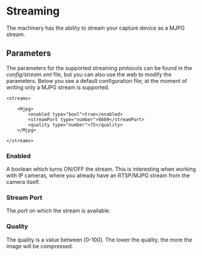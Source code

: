 # Streaming

The machinery has the ability to stream your capture device as a MJPG stream.

## Parameters

The parameters for the supported streaming protocols can be found in the *config/stream.xml* file, but you can also use the web to modify the parameters. Below you see a default configuration file; at the moment of writing only a MJPG stream is supported.

	<streams>

		<Mjpg>
	    	<enabled type="bool">true</enabled>
	    	<streamPort type="number">8889</streamPort>
	    	<quality type="number">75</quality>
	    </Mjpg>
    
	</streams>


### Enabled

A boolean which turns ON/OFF the stream. This is interesting when working with IP cameras, where you already have an RTSP/MJPG stream from the camera itself.

### Stream Port

The port on which the stream is available.

### Quality

The quality is a value between [0-100]. The lower the quality, the more the image will be compressed.